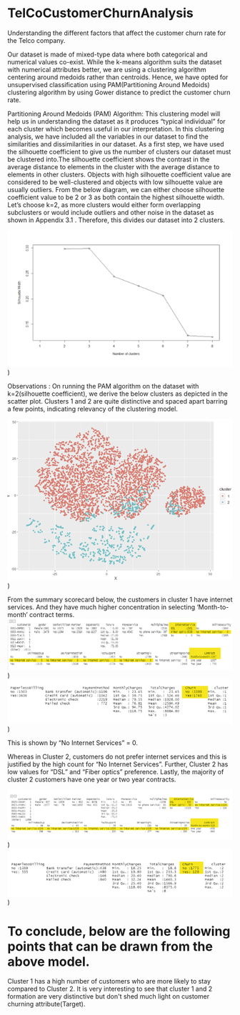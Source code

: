 # TelCoCustomerChurnAnalysis
Understanding the different factors that affect the customer churn rate for the Telco company.

Our dataset is made of mixed-type data where both categorical and numerical values co-exist. While the k-means algorithm suits the dataset with numerical attributes better, we are using a clustering algorithm centering around medoids rather than centroids. Hence, we have opted for unsupervised classification using PAM(Partitioning Around Medoids) clustering algorithm by using Gower distance to predict the customer churn rate.

Partitioning Around Medoids (PAM) Algorithm:
This clustering model will help us in understanding the dataset as it produces “typical individual” for each cluster which becomes useful in our interpretation. In this clustering analysis, we have included all the variables in our dataset to find the similarities and dissimilarities in our dataset. As a first step, we have used the silhouette coefficient to give us the number of clusters our dataset must be clustered into.The silhouette coefficient shows the contrast in the average distance to elements in the cluster with the average distance to elements in other clusters. Objects with high silhouette coefficient value are considered to be well-clustered and objects with low silhouette value are usually outliers. From the below diagram, we can either choose silhouette coefficient value to be 2 or 3 as both contain the highest silhouette width. 
Let’s choose k=2, as more clusters would either form overlapping subclusters or would include outliers and other noise in the dataset as shown in Appendix 3.1 . Therefore, this divides our dataset into 2 clusters. 

![Screenshot](/Images/Silhouette-Width.png?raw=true "Silhoutte Width"))

Observations :
On running the PAM algorithm on the dataset with k=2(silhouette coefficient), we derive the below clusters as depicted in the scatter plot. Clusters 1 and 2 are quite distinctive and spaced apart barring a few points, indicating relevancy of the clustering model.

![Screenshot](/Images/ScatterPlot.png?raw=true "Scatter Plot"))

From the summary scorecard below, the customers in cluster 1 have internet services. And they have much higher concentration in selecting ‘Month-to-month’ contract terms. 
![Screenshot](/Images/Screenshot1.png?raw=true "Screenshot4"))
![Screenshot](/Images/Screenshot2.png?raw=true "Screenshot4"))


This is shown by “No Internet Services” = 0.

Whereas in Cluster 2, customers do not prefer internet services and this is justified by the high count for “No Internet Services”. Further, Cluster 2 has low values for “DSL” and “Fiber optics” preference. Lastly, the majority of cluster 2 customers have one year or two year contracts. 

![Screenshot](/Images/Screenshot3.png?raw=true "Screenshot3"))
![Screenshot](/Images/Screenshot4.png?raw=true "Screenshot4"))



# To conclude, below are the following points that can be drawn from the above model.
Cluster 1 has a high number of customers who are more likely to stay compared to Cluster 2. 
It is very interesting to see that cluster 1 and 2 formation are very distinctive but don't shed much light on customer churning attribute(Target). 

